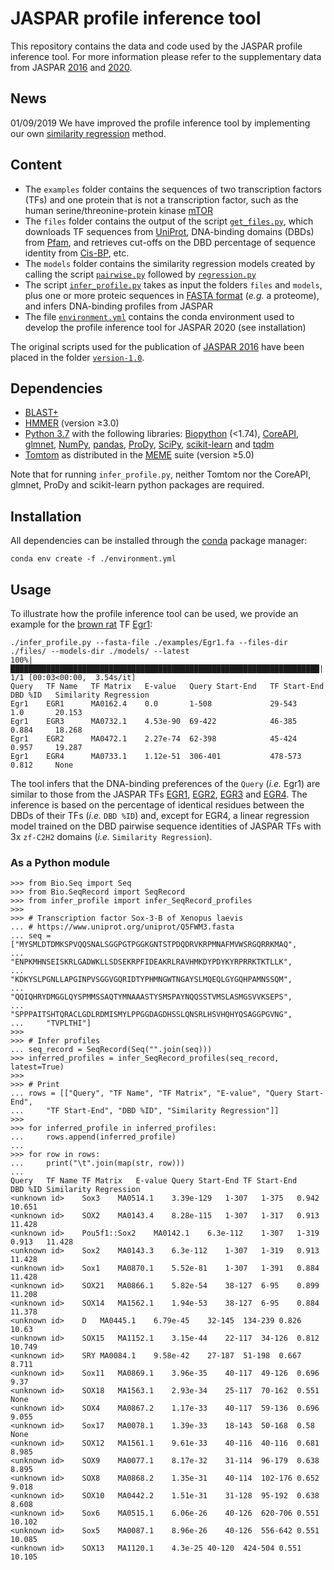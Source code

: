 # JASPAR profile inference tool
This repository contains the data and code used by the JASPAR profile inference tool. For more information please refer to the supplementary data from JASPAR [2016](https://academic.oup.com/nar/article/44/D1/D110/2502663) and [2020](https://academic.oup.com/nar/advance-article/doi/10.1093/nar/gkz1001/5614568).

## News
01/09/2019 We have improved the profile inference tool by implementing our own [similarity regression](https://www.nature.com/articles/s41588-019-0411-1) method.

## Content
* The `examples` folder contains the sequences of two transcription factors (TFs) and one protein that is not a transcription factor, such as the human serine/threonine-protein kinase [mTOR](https://www.uniprot.org/uniprot/P42345)
* The `files` folder contains the output of the script [`get_files.py`](https://github.com/wassermanlab/JASPAR-profile-inference/blob/master/files/get_files.py), which downloads TF sequences from [UniProt](https://www.uniprot.org/), DNA-binding domains (DBDs) from [Pfam](https://pfam.xfam.org/), and retrieves cut-offs on the DBD percentage of sequence identity from [Cis-BP](http://cisbp.ccbr.utoronto.ca/), etc.
* The `models` folder contains the similarity regression models created by calling the script [`pairwise.py`](https://github.com/wassermanlab/JASPAR-profile-inference/blob/master/models/pairwise.py) followed by [`regression.py`](https://github.com/wassermanlab/JASPAR-profile-inference/blob/master/models/regression.py)
* The script [`infer_profile.py`](https://github.com/wassermanlab/JASPAR-profile-inference/blob/master/infer_profile.py) takes as input the folders `files` and `models`, plus one or more proteic sequences in [FASTA format](https://en.wikipedia.org/wiki/FASTA_format) (_e.g._ a proteome), and infers DNA-binding profiles from JASPAR 
* The file [`environment.yml`](https://github.com/wassermanlab/JASPAR-profile-inference/blob/master/environment.yml) contains the conda environment used to develop the profile inference tool for JASPAR 2020 (see installation)

The original scripts used for the publication of [JASPAR 2016](https://doi.org/10.1093/nar/gkv1176) have been placed in the folder [`version-1.0`](https://github.com/wassermanlab/JASPAR-profile-inference/tree/master/version-1.0).

## Dependencies
* [BLAST+](https://blast.ncbi.nlm.nih.gov/Blast.cgi)
* [HMMER](http://hmmer.org/) (version ≥3.0)
* [Python 3.7](https://www.python.org/download/releases/3.7/) with the following libraries: [Biopython](http://biopython.org) (<1.74), [CoreAPI](http://www.coreapi.org), [glmnet](https://github.com/civisanalytics/python-glmnet), [NumPy](https://numpy.org/), [pandas](https://pandas.pydata.org/), [ProDy](http://prody.csb.pitt.edu/), [SciPy](https://www.scipy.org/), [scikit-learn](https://scikit-learn.org/stable/) and [tqdm](https://tqdm.github.io) 
* [Tomtom](http://meme-suite.org/doc/tomtom.html) as distributed in the [MEME](http://meme-suite.org/index.html) suite (version ≥5.0)

Note that for running `infer_profile.py`, neither Tomtom nor the CoreAPI, glmnet, ProDy and scikit-learn python packages are required.

## Installation
All dependencies can be installed through the [conda](https://docs.conda.io/en/latest/) package manager:
```
conda env create -f ./environment.yml
```

## Usage
To illustrate how the profile inference tool can be used, we provide an example for the [brown rat](https://www.ncbi.nlm.nih.gov/Taxonomy/Browser/wwwtax.cgi?mode=Info&id=10116&lvl=3&lin=f&keep=1&srchmode=1&unlock) TF [Egr1](https://www.uniprot.org/uniprot/P08154):
```
./infer_profile.py --fasta-file ./examples/Egr1.fa --files-dir ./files/ --models-dir ./models/ --latest
100%|█████████████████████████████████████████████████████████████████████| 1/1 [00:03<00:00,  3.54s/it]
Query   TF Name   TF Matrix   E-value   Query Start-End   TF Start-End   DBD %ID   Similarity Regression
Egr1    EGR1      MA0162.4    0.0     	1-508       	  29-543    	 1.0       20.153
Egr1    EGR3      MA0732.1    4.53e-90  69-422       	  46-385    	 0.884     18.268
Egr1    EGR2      MA0472.1    2.27e-74  62-398       	  45-424    	 0.957     19.287
Egr1    EGR4      MA0733.1    1.12e-51  306-401      	  478-573    	 0.812     None
```
The tool infers that the DNA-binding preferences of the `Query` (_i.e._ Egr1) are similar to those from the JASPAR TFs [EGR1](http://jaspar.genereg.net/matrix/MA0162.4/), [EGR2](http://jaspar.genereg.net/matrix/MA0472.1/), [EGR3](http://jaspar.genereg.net/matrix/MA0732.1/) and [EGR4](http://jaspar.genereg.net/matrix/MA0733.1/). The inference is based on the percentage of identical residues between the DBDs of their TFs (_i.e._ `DBD %ID`) and, except for EGR4, a linear regression model trained on the DBD pairwise sequence identities of JASPAR TFs with 3x `zf-C2H2` domains (_i.e._ `Similarity Regression`).
### As a Python module
```
>>> from Bio.Seq import Seq
>>> from Bio.SeqRecord import SeqRecord
>>> from infer_profile import infer_SeqRecord_profiles
>>>
>>> # Transcription factor Sox-3-B of Xenopus laevis
... # https://www.uniprot.org/uniprot/Q5FWM3.fasta
... seq = ["MYSMLDTDMKSPVQQSNALSGGPGTPGGKGNTSTPDQDRVKRPMNAFMVWSRGQRRKMAQ",
...     "ENPKMHNSEISKRLGADWKLLSDSEKRPFIDEAKRLRAVHMKDYPDYKYRPRRKTKTLLK",
...     "KDKYSLPGNLLAPGINPVSGGVGQRIDTYPHMNGWTNGAYSLMQEQLGYGQHPAMNSSQM",
...     "QQIQHRYDMGGLQYSPMMSSAQTYMNAAASTYSMSPAYNQQSSTVMSLASMGSVVKSEPS",
...     "SPPPAITSHTQRACLGDLRDMISMYLPPGGDAGDHSSLQNSRLHSVHQHYQSAGGPGVNG",
...     "TVPLTHI"]
>>>
>>> # Infer profiles
... seq_record = SeqRecord(Seq("".join(seq)))
>>> inferred_profiles = infer_SeqRecord_profiles(seq_record, latest=True)
>>>
>>> # Print
... rows = [["Query", "TF Name", "TF Matrix", "E-value", "Query Start-End",
...     "TF Start-End", "DBD %ID", "Similarity Regression"]]
>>>
>>> for inferred_profile in inferred_profiles:
...     rows.append(inferred_profile)
... 
>>> for row in rows:
...     print("\t".join(map(str, row)))
... 
Query	TF Name	TF Matrix	E-value	Query Start-End	TF Start-End	DBD %ID	Similarity Regression
<unknown id>	Sox3	MA0514.1	3.39e-129	1-307	1-375	0.942	10.651
<unknown id>	SOX2	MA0143.4	8.28e-115	1-307	1-317	0.913	11.428
<unknown id>	Pou5f1::Sox2	MA0142.1	6.3e-112	1-307	1-319	0.913	11.428
<unknown id>	Sox2	MA0143.3	6.3e-112	1-307	1-319	0.913	11.428
<unknown id>	Sox1	MA0870.1	5.52e-81	1-307	1-391	0.884	11.428
<unknown id>	SOX21	MA0866.1	5.82e-54	38-127	6-95	0.899	11.208
<unknown id>	SOX14	MA1562.1	1.94e-53	38-127	6-95	0.884	11.378
<unknown id>	D	MA0445.1	6.79e-45	32-145	134-239	0.826	10.63
<unknown id>	SOX15	MA1152.1	3.15e-44	22-117	34-126	0.812	10.749
<unknown id>	SRY	MA0084.1	9.58e-42	27-187	51-198	0.667	8.711
<unknown id>	Sox11	MA0869.1	3.96e-35	40-117	49-126	0.696	9.37
<unknown id>	SOX18	MA1563.1	2.93e-34	25-117	70-162	0.551	None
<unknown id>	SOX4	MA0867.2	1.17e-33	40-117	59-136	0.696	9.055
<unknown id>	Sox17	MA0078.1	1.39e-33	18-143	50-168	0.58	None
<unknown id>	SOX12	MA1561.1	9.61e-33	40-116	40-116	0.681	8.985
<unknown id>	SOX9	MA0077.1	8.17e-32	31-114	96-179	0.638	8.895
<unknown id>	SOX8	MA0868.2	1.35e-31	40-114	102-176	0.652	9.018
<unknown id>	SOX10	MA0442.2	1.51e-31	31-128	95-192	0.638	8.608
<unknown id>	Sox6	MA0515.1	6.06e-26	40-126	620-706	0.551	10.102
<unknown id>	Sox5	MA0087.1	8.96e-26	40-126	556-642	0.551	10.085
<unknown id>	SOX13	MA1120.1	4.3e-25	40-120	424-504	0.551	10.105
```